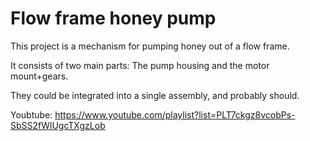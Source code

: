# Flow frame honey pump

This project is a mechanism for pumping honey out of a flow frame.

It consists of two main parts: The pump housing and the motor mount+gears.

They could be integrated into a single assembly, and probably should.

Youbtube: https://www.youtube.com/playlist?list=PLT7ckgz8vcobPs-SbSS2fWlUgcTXgzLob